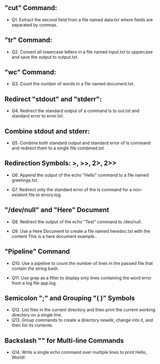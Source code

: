 
## "cut" Command:

- Q1. Extract the second field from a file named data.txt where fields are separated by commas.

## "tr" Command:

- Q2. Convert all lowercase letters in a file named input.txt to uppercase and save the output to output.txt.

## "wc" Command:

- Q3. Count the number of words in a file named document.txt.

## Redirect "stdout" and "stderr":

- Q4. Redirect the standard output of a command ls to out.txt and standard error to error.txt.

## Combine stdout and stderr:

- Q5. Combine both standard output and standard error of ls command and redirect them to a single file combined.txt.

## Redirection Symbols: >, >>, 2>, 2>>

- Q6. Append the output of the echo "Hello" command to a file named greetings.txt.

- Q7. Redirect only the standard error of the ls command for a non-existent file to errors.log.

## "/dev/null" and "Here" Document

- Q8. Redirect the output of the echo "Test" command to /dev/null.

- Q9. Use a Here Document to create a file named heredoc.txt with the content This is a here document example..

## "Pipeline" Command

- Q10. Use a pipeline to count the number of lines in the passwd file that contain the string bash.

- Q11. Use grep as a filter to display only lines containing the word error from a log file app.log.

## Semicolon ";" and Grouping "( )" Symbols

- Q12. List files in the current directory and then print the current working directory on a single line.
- Q13. Group commands to create a directory newdir, change into it, and then list its contents.

## Backslash "\" for Multi-line Commands

- Q14. Write a single echo command over multiple lines to print Hello, World!.
